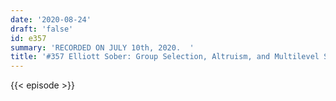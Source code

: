 ```yaml
---
date: '2020-08-24'
draft: 'false'
id: e357
summary: 'RECORDED ON JULY 10th, 2020.  '
title: '#357 Elliott Sober: Group Selection, Altruism, and Multilevel Selection'
---
```

{{< episode >}}
